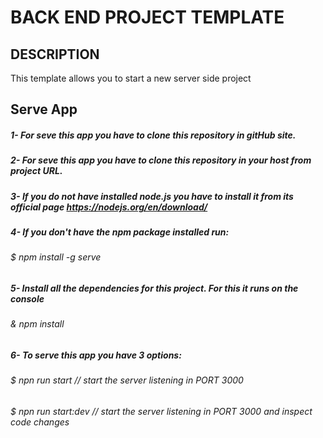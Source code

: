 # BACK END PROJECT TEMPLATE

## DESCRIPTION

This template allows you to start a new server side project

## Serve App

##### 1- For seve this app you have to clone this repository in gitHub site. 
##### 2- For seve this app you have to clone this repository in your host from project URL. 

##### 3- If you do not have installed node.js you have to install it from its official page https://nodejs.org/en/download/
##### 4- If you don't have the npm package installed run:
###### $ npm install -g serve
##### 5- Install all the dependencies for this project. For this it runs on the console
###### & npm install 
##### 6- To serve this app you have 3 options:
###### $ npn run start      // start the server listening in PORT 3000
###### $ npn run start:dev  // start the server listening in PORT 3000 and inspect code changes
